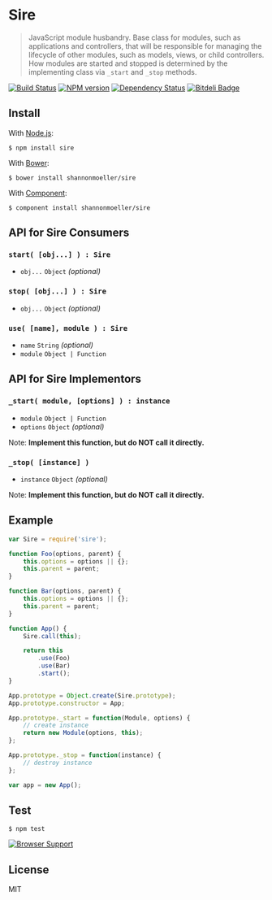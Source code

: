 # Sire

> JavaScript module husbandry. Base class for modules, such as applications and controllers, that will be responsible for managing the lifecycle of other modules, such as models, views, or child controllers. How modules are started and stopped is determined by the implementing class via `_start` and `_stop` methods.

[![Build Status](https://travis-ci.org/shannonmoeller/sire.png?branch=master)](https://travis-ci.org/shannonmoeller/sire)
[![NPM version](https://badge.fury.io/js/sire.png)](http://badge.fury.io/js/sire)
[![Dependency Status](https://gemnasium.com/shannonmoeller/sire.png)](https://gemnasium.com/shannonmoeller/sire)
[![Bitdeli Badge](https://d2weczhvl823v0.cloudfront.net/shannonmoeller/sire/trend.png)](https://bitdeli.com/free "Bitdeli Badge")

## Install

With [Node.js](http://nodejs.org):

    $ npm install sire

With [Bower](http://bower.io):

    $ bower install shannonmoeller/sire

With [Component](http://component.io):

    $ component install shannonmoeller/sire

## API for Sire Consumers

### `start( [obj...] ) : Sire`

- `obj...` `Object` _(optional)_

### `stop( [obj...] ) : Sire`

- `obj...` `Object` _(optional)_

### `use( [name], module ) : Sire`

- `name` `String` _(optional)_
- `module` `Object | Function`

## API for Sire Implementors

### `_start( module, [options] ) : instance`

- `module` `Object | Function`
- `options` `Object` _(optional)_

Note: **Implement this function, but do NOT call it directly.**

### `_stop( [instance] )`

- `instance` `Object` _(optional)_

Note: **Implement this function, but do NOT call it directly.**

## Example

```js
var Sire = require('sire');

function Foo(options, parent) {
    this.options = options || {};
    this.parent = parent;
}

function Bar(options, parent) {
    this.options = options || {};
    this.parent = parent;
}

function App() {
    Sire.call(this);

    return this
        .use(Foo)
        .use(Bar)
        .start();
}

App.prototype = Object.create(Sire.prototype);
App.prototype.constructor = App;

App.prototype._start = function(Module, options) {
    // create instance
    return new Module(options, this);
};

App.prototype._stop = function(instance) {
    // destroy instance
};

var app = new App();
```

## Test

    $ npm test

[![Browser Support](http://ci.testling.com/shannonmoeller/sire.png)](http://ci.testling.com/shannonmoeller/sire)

## License

MIT
